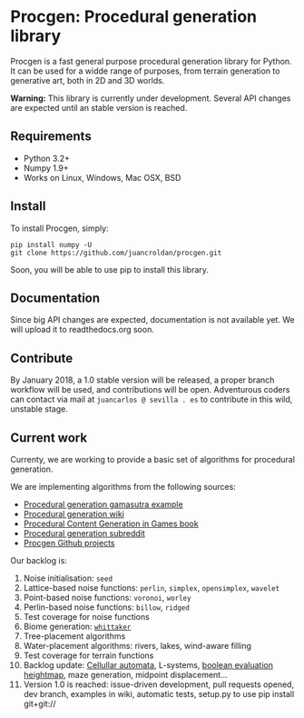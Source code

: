 Procgen: Procedural generation library
======================================

Procgen is a fast general purpose procedural generation library for Python. It can be used for a widde range of purposes, from terrain generation to generative art, both in 2D and 3D worlds.

**Warning:** This library is currently under development. Several API changes are expected until an stable version is reached.

## Requirements

* Python 3.2+
* Numpy 1.9+
* Works on Linux, Windows, Mac OSX, BSD

## Install

To install Procgen, simply:

```
pip install numpy -U
git clone https://github.com/juancroldan/procgen.git
```

Soon, you will be able to use pip to install this library.

## Documentation

Since big API changes are expected, documentation is not available yet. We will upload it to readthedocs.org soon.

## Contribute

By January 2018, a 1.0 stable version will be released, a proper branch workflow will be used, and contributions will be open. Adventurous coders can contact via mail at `juancarlos @ sevilla . es` to contribute in this wild, unstable stage.

## Current work

Currenty, we are working to provide a basic set of algorithms for procedural generation.

We are implementing algorithms from the following sources:

* [Procedural generation gamasutra example](http://www.gamasutra.com/blogs/JonGallant/20160211/264591/Procedurally_Generating_Wrapping_World_Maps_in_Unity_C__Part_4.php)
* [Procedural generation wiki](http://pcg.wikidot.com/)
* [Procedural Content Generation in Games book](http://pcgbook.com/)
* [Procedural generation subreddit](https://www.reddit.com/r/proceduralgeneration/)
* [Procgen Github projects](https://github.com/search?l=Python&q=procedural+generation&type=Repositories&utf8=%E2%9C%93)

Our backlog is:

1. Noise initialisation: `seed`
2. Lattice-based noise functions: `perlin`, `simplex`, `opensimplex`, `wavelet`
3. Point-based noise functions: `voronoi`, `worley`
4. Perlin-based noise functions: `billow`, `ridged`
5. Test coverage for noise functions
6. Biome generation: [`whittaker`](http://www.jgallant.com/procedurally-generating-wrapping-world-maps-in-unity-csharp-part-4/)
7. Tree-placement algorithms
8. Water-placement algorithms: rivers, lakes, wind-aware filling
9. Test coverage for terrain functions
10. Backlog update: [Cellullar automata](https://www.hermetic.ch/pca/tg.htm), L-systems, [boolean evaluation heightmap](https://sites.google.com/site/mddn442/research-topics/procedural-terrains-cities-and-worlds), maze generation, midpoint displacement...
11. Version 1.0 is reached: issue-driven development, pull requests opened, dev branch, examples in wiki, automatic tests, setup.py to use pip install git+git://
